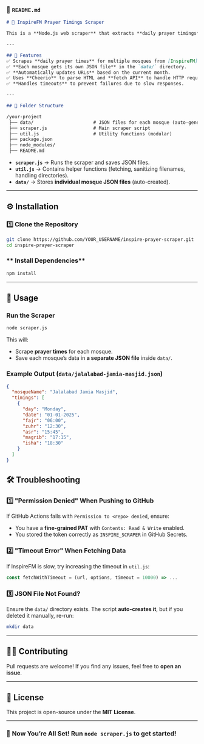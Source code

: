 ### **📌 `README.md`**
```md
# 🕌 InspireFM Prayer Timings Scraper

This is a **Node.js web scraper** that extracts **daily prayer timings** from InspireFM for multiple mosques and saves each mosque’s data as a **separate JSON file** inside the `data/` folder.

---

## 📜 Features
✅ Scrapes **daily prayer times** for multiple mosques from [InspireFM](https://www.inspirefm.org).  
✅ **Each mosque gets its own JSON file** in the `data/` directory.  
✅ **Automatically updates URLs** based on the current month.  
✅ Uses **Cheerio** to parse HTML and **fetch API** to handle HTTP requests.  
✅ **Handles timeouts** to prevent failures due to slow responses.  

---

## 📂 Folder Structure

/your-project
 ├── data/                      # JSON files for each mosque (auto-generated)
 ├── scraper.js                 # Main scraper script
 ├── util.js                    # Utility functions (modular)
 ├── package.json
 ├── node_modules/
 ├── README.md
```

- **`scraper.js`** → Runs the scraper and saves JSON files.  
- **`util.js`** → Contains helper functions (fetching, sanitizing filenames, handling directories).  
- **`data/`** → Stores **individual mosque JSON files** (auto-created).  

---

## ⚙️ Installation

### **1️⃣ Clone the Repository**
```bash
git clone https://github.com/YOUR_USERNAME/inspire-prayer-scraper.git
cd inspire-prayer-scraper
```

### ** Install Dependencies**
```bash
npm install
```

---

## 🚀 Usage

### **Run the Scraper**
```bash
node scraper.js
```
This will:
- Scrape **prayer times** for each mosque.
- Save each mosque’s data in **a separate JSON file** inside `data/`.

### **Example Output (`data/jalalabad-jamia-masjid.json`)**
```json
{
  "mosqueName": "Jalalabad Jamia Masjid",
  "timings": [
    {
      "day": "Monday",
      "date": "01-01-2025",
      "fajr": "06:00",
      "zuhr": "12:30",
      "asr": "15:45",
      "magrib": "17:15",
      "isha": "18:30"
    }
  ]
}
```


## 🛠️ Troubleshooting

### **1️⃣ "Permission Denied" When Pushing to GitHub**
If GitHub Actions fails with `Permission to <repo> denied`, ensure:
- You have a **fine-grained PAT** with `Contents: Read & Write` enabled.
- You stored the token correctly as `INSPIRE_SCRAPER` in GitHub Secrets.

### **2️⃣ "Timeout Error" When Fetching Data**
If InspireFM is slow, try increasing the timeout in `util.js`:
```javascript
const fetchWithTimeout = (url, options, timeout = 10000) => ...
```

### **3️⃣ JSON File Not Found?**
Ensure the `data/` directory exists. The script **auto-creates it**, but if you deleted it manually, re-run:
```bash
mkdir data
```

---

## 👨‍💻 Contributing
Pull requests are welcome! If you find any issues, feel free to **open an issue**.

---

## 📜 License
This project is open-source under the **MIT License**.

---

### 🚀 **Now You’re All Set!** Run `node scraper.js` to get started!
